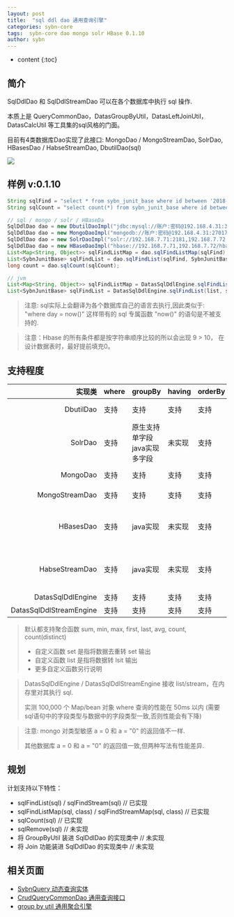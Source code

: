```yaml
---
layout: post
title:  "sql ddl dao 通用查询引擎"
categories: sybn-core
tags:  sybn-core dao mongo solr HBase 0.1.10
author: sybn
---
```


* content
{:toc}

## 简介
SqlDdlDao 和 SqlDdlStreamDao 可以在各个数据库中执行 sql 操作.

本质上是 QueryCommonDao，DatasGroupByUtil，DatasLeftJoinUtil，DatasCalcUtil 等工具集的sql风格的门面。

目前有4类数据库Dao实现了此接口: MongoDao / MongoStreamDao, SolrDao, HBasesDao / HabseStreamDao, DbutilDao(sql)

![]({{site.baseurl}}/images/sql_ddl_dao_2.png)



## 样例 v:0.1.10
```java
String sqlFind = "select * from sybn_junit_base where id between '2018-03-20' and '2018-03-21'";
String sqlCount = "select count(*) from sybn_junit_base where id between '2018-03-20' and '2018-03-21'";

// sql / mongo / solr / HBaseDa
SqlDdlDao dao = new DbutilDaoImpl("jdbc:mysql://账户:密码@192.168.4.31:3306,192.168.4.32:3306/test"); // sql
SqlDdlDao dao = new MongoDaoImpl("mongodb://账户:密码@192.168.4.31:27017,192.168.4.32:27017/test"); // mongo
SqlDdlDao dao = new SolrDaoImpl("solr://192.168.7.71:2181,192.168.7.72:2181/solr"); // solr
SqlDdlDao dao = new HBaseDaoImpl("hbase://192.168.7.71,192.168.7.72/hbase-unsecure"); //HBase
List<Map<String, Object>> sqlFindListMap = dao.sqlFindListMap(sqlFind);
List<SybnJunitBase> sqlFindList = dao.sqlFindList(sqlFind, SybnJunitBase.class);
long count = dao.sqlCount(sqlCount);

// jvm
List<Map<String, Object>> sqlFindListMap = DatasSqlDdlEngine.sqlFindListMap(list, sqlFind);
List<SybnJunitBase> sqlFindList = DatasSqlDdlEngine.sqlFindList(list, sqlFind, SybnJunitBase.class);
```

> 注意: sql实际上会翻译为各个数据库自己的语言去执行,因此类似于: "where day = now()" 这样带有的 sql 专属函数 "now()" 的语句是不被支持的. 

> 注意：Hbase 的所有条件都是按字符串顺序比较的所以会出现 9 > 10， 在设计数据表时，最好提前填充0。

## 支持程度

实现类|where|groupBy|having|orderBy|skip,limi|UDAF
----:|---|---|---|---|---|---
DbutilDao|支持|支持|支持|支持|支持|不支持: set, list
SolrDao|支持|原生支持单字段 java实现多字段|未实现|支持|支持|不支持: set, list
MongoDao|支持|支持|支持|支持|支持|set, list, subcount
MongoStreamDao|支持|支持|支持|支持|支持|set, list, subcount
HBasesDao|支持|java实现|未实现|支持|不支持 skip 只支持 limit|set, list ...
HabseStreamDao|支持|java实现|未实现|支持|不支持 skip 只支持 limit|set, list ...
DatasSqlDdlEngine|支持|支持|支持|支持|支持|set, list ...
DatasSqlDdlStreamEngine|支持|支持|支持|支持|支持|set, list ...

> 默认都支持聚合函数 sum, min, max, first, last, avg, count, count(distinct)
>
> * 自定义函数 set 是指将数据去重转 set 输出
> * 自定义函数 list 是指将数据转 lsit 输出
> * 更多自定义函数另行说明

> DatasSqlDdlEngine / DatasSqlDdlStreamEngine 接收 list/stream，在内存里对其执行 sql.
> 
> 实测 100,000 个 Map/bean 对象 where 查询的性能在 50ms 以内 (需要sql语句中的字段类型与数据中的字段类型一致,否则性能会有下降)

> 注意: mongo 对类型敏感 a = 0 和 a = "0" 的返回值不一样.
>
> 其他数据库 a = 0 和 a = "0" 的返回值一致,但两种写法有性能差异.

## 规划
计划支持以下特性：
- sqlFindList(sql) / sqlFindStream(sql) // 已实现
- sqlFindListMap(sql, class) / sqlFindStreamMap(sql, class) // 已实现
- sqlCount(sql) // 已实现
- sqlRemove(sql) // 未实现
- 将 GroupByUtil 装进 SqlDdlDao 的实现类中 // 未实现
- 将 Join 功能装进 SqlDdlDao 的实现类中 // 未实现

## 相关页面
- [SybnQuery 动态查询实体]({{site.baseurl}}/2018/03/28/sybn-query/)
- [CrudQueryCommonDao 通用查询接口]({{site.baseurl}}/2018/03/28/crud-query-common-dao/)
- [group by util 通用聚合引擎]({{site.baseurl}}/2018/04/12/group-by-util/)
